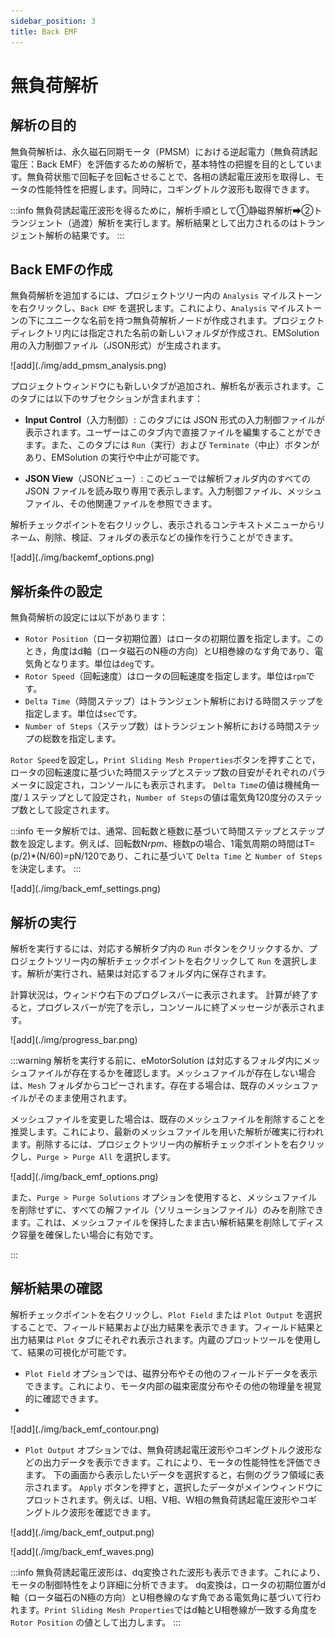```yaml
---
sidebar_position: 3
title: Back EMF
---
```

# 無負荷解析

## 解析の目的
無負荷解析は、永久磁石同期モータ（PMSM）における逆起電力（無負荷誘起電圧：Back EMF）を評価するための解析で，基本特性の把握を目的としています。無負荷状態で回転子を回転させることで、各相の誘起電圧波形を取得し、モータの性能特性を把握します。同時に，コギングトルク波形も取得できます。

:::info
無負荷誘起電圧波形を得るために，解析手順として①静磁界解析➡②トランジェント（過渡）解析を実行します。解析結果として出力されるのはトランジェント解析の結果です。
:::

## Back EMFの作成
無負荷解析を追加するには、プロジェクトツリー内の `Analysis` マイルストーンを右クリックし、`Back EMF` を選択します。これにより、`Analysis` マイルストーンの下にユニークな名前を持つ無負荷解析ノードが作成されます。プロジェクトディレクトリ内には指定された名前の新しいフォルダが作成され、EMSolution 用の入力制御ファイル（JSON形式）が生成されます。

<p class="ems">![add](./img/add_pmsm_analysis.png)</p>

プロジェクトウィンドウにも新しいタブが追加され、解析名が表示されます。このタブには以下のサブセクションが含まれます：

* **Input Control**（入力制御）: このタブには JSON 形式の入力制御ファイルが表示されます。ユーザーはこのタブ内で直接ファイルを編集することができます。また、このタブには `Run`（実行）および `Terminate`（中止）ボタンがあり、EMSolution の実行や中止が可能です。

* **JSON View**（JSONビュー）: このビューでは解析フォルダ内のすべての JSON ファイルを読み取り専用で表示します。入力制御ファイル、メッシュファイル、その他関連ファイルを参照できます。

解析チェックポイントを右クリックし、表示されるコンテキストメニューからリネーム、削除、検証、フォルダの表示などの操作を行うことができます。

<p class="ems">![add](./img/backemf_options.png)</p>


## 解析条件の設定

無負荷解析の設定には以下があります：

- `Rotor Position`（ロータ初期位置）はロータの初期位置を指定します。このとき，角度はd軸（ロータ磁石のN極の方向）とU相巻線のなす角であり、電気角となります。単位は`deg`です。
- `Rotor Speed`（回転速度）はロータの回転速度を指定します。単位は`rpm`です。
- `Delta Time`（時間ステップ）はトランジェント解析における時間ステップを指定します。単位は`sec`です。
- `Number of Steps`（ステップ数）はトランジェント解析における時間ステップの総数を指定します。

`Rotor Speed`を設定し，`Print Sliding Mesh Properties`ボタンを押すことで，ロータの回転速度に基づいた時間ステップとステップ数の目安がそれぞれのパラメータに設定され，コンソールにも表示されます。
`Delta Time`の値は機械角一度/１ステップとして設定され，`Number of Steps`の値は電気角120度分のステップ数として設定されます。

:::info
モータ解析では、通常、回転数と極数に基づいて時間ステップとステップ数を設定します。例えば、回転数N*rpm*、極数pの場合、1電気周期の時間はT=(p/2)*(N\/60)=pN\/120であり、これに基づいて `Delta Time` と `Number of Steps` を決定します。
:::

<p class="ems">![add](./img/back_emf_settings.png)</p>

## 解析の実行

解析を実行するには、対応する解析タブ内の `Run` ボタンをクリックするか、プロジェクトツリー内の解析チェックポイントを右クリックして `Run` を選択します。解析が実行され、結果は対応するフォルダ内に保存されます。

計算状況は，ウィンドウ右下のプログレスバーに表示されます。
計算が終了すると，プログレスバーが完了を示し，コンソールに終了メッセージが表示されます。

<p class="ems">![add](./img/progress_bar.png)</p>

:::warning
解析を実行する前に、eMotorSolution は対応するフォルダ内にメッシュファイルが存在するかを確認します。メッシュファイルが存在しない場合は、`Mesh` フォルダからコピーされます。存在する場合は、既存のメッシュファイルがそのまま使用されます。

メッシュファイルを変更した場合は、既存のメッシュファイルを削除することを推奨します。これにより、最新のメッシュファイルを用いた解析が確実に行われます。削除するには、プロジェクトツリー内の解析チェックポイントを右クリックし、`Purge > Purge All` を選択します。

<p class="ems">![add](./img/back_emf_options.png)</p>

また、`Purge > Purge Solutions` オプションを使用すると、メッシュファイルを削除せずに、すべての解ファイル（ソリューションファイル）のみを削除できます。これは、メッシュファイルを保持したまま古い解析結果を削除してディスク容量を確保したい場合に有効です。

:::

## 解析結果の確認

解析チェックポイントを右クリックし、`Plot Field` または `Plot Output` を選択することで、フィールド結果および出力結果を表示できます。フィールド結果と出力結果は `Plot` タブにそれぞれ表示されます。内蔵のプロットツールを使用して、結果の可視化が可能です。

- `Plot Field` オプションでは、磁界分布やその他のフィールドデータを表示できます。これにより、モータ内部の磁束密度分布やその他の物理量を視覚的に確認できます。
- 
<p class="ems">![add](./img/back_emf_contour.png)</p>

- `Plot Output` オプションでは、無負荷誘起電圧波形やコギングトルク波形などの出力データを表示できます。これにより、モータの性能特性を評価できます。
下の画面から表示したいデータを選択すると，右側のグラフ領域に表示されます。 `Apply` ボタンを押すと，選択したデータがメインウィンドウにプロットされます。例えば、U相、V相、W相の無負荷誘起電圧波形やコギングトルク波形を確認できます。

<p class="ems">![add](./img/back_emf_output.png)</p>

<p class="ems">![add](./img/back_emf_waves.png)</p>

:::info
無負荷誘起電圧波形は、dq変換された波形も表示できます。これにより、モータの制御特性をより詳細に分析できます。
dq変換は，ロータの初期位置がd軸（ロータ磁石のN極の方向）とU相巻線のなす角である電気角に基づいて行われます。`Print Sliding Mesh Properties`ではd軸とU相巻線が一致する角度を `Rotor Position` の値として出力します。
:::